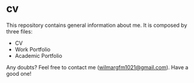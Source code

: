 # cv
This repository contains general information about me.
It is composed by three files:
- CV
- Work Portfolio
- Academic Portfolio

Any doubts? Feel free to contact me (wilmargfm1021@gmail.com).
Have a good one!
